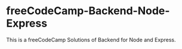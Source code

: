 # freeCodeCamp-Backend-Node-Express

This is a freeCodeCamp Solutions of Backend for Node and Express.
